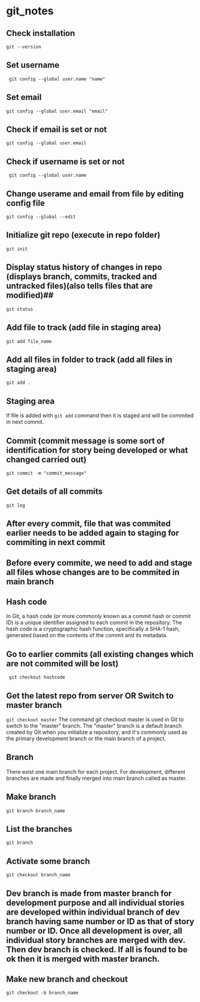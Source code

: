 # git_notes
## Check installation ##
``` git --version ```
## Set username ##
```  git config --global user.name "name"  ```
## Set email ##
``` git config --global user.email "email" ```
## Check if email is set or not ##
``` git config --global user.email  ```
## Check if username is set or not ##
```  git config --global user.name  ```
## Change userame and email from file by editing config file ##
``` git config --global --edit ```
## Initialize git repo (execute in repo folder) ##
``` git init ```
## Display status history of changes in repo (displays branch, commits, tracked and untracked files)(also tells files that are modified)##
``` git status ```
## Add file to track (add file in staging area) ##
``` git add file_name ```
## Add all files in folder to track (add all files in staging area) ##
``` git add . ```
## Staging area ##
If file is added with ```git add``` command then it is staged and will be commited in next commit.
## Commit (commit message is some sort of identification for story being developed or what changed carried out) ##
``` git commit -m "commit_message" ```
## Get details of all commits ##
``` git log ```
## After every commit, file that was commited earlier needs to be added again to staging for commiting in next commit ##
## Before every commite, we need to add and stage all files whose changes are to be commited in main branch ##
## Hash code ##
In Git, a hash code (or more commonly known as a commit hash or commit ID) is a unique identifier assigned to each commit in the repository. The hash code is a cryptographic hash function, specifically a SHA-1 hash, generated based on the contents of the commit and its metadata.
## Go to earlier commits (all existing changes which are not commited will be lost) ##
``` git checkout hashcode```
## Get the latest repo from server OR Switch to master branch ##
``` git checkout master ```
The command git checkout master is used in Git to switch to the "master" branch. The "master" branch is a default branch created by Git when you initialize a repository, and it's commonly used as the primary development branch or the main branch of a project.
## Branch ##
There exist one main branch for each project. For development, different branches are made and finally merged into main branch called as master.
## Make branch ##
``` git branch branch_name ```
## List the branches ##
``` git branch ```
## Activate some branch ##
``` git checkout branch_name ```
## Dev branch is made from master branch for development purpose and all individual stories are developed within individual branch of dev branch having same number or ID as that of story number or ID. Once all development is over, all individual story branches are merged with dev. Then dev branch is checked. If all is found to be ok then it is merged with master branch.
## Make new branch and checkout  ##
``` git checkout -b branch_name ```
